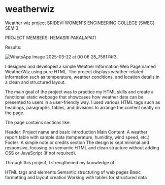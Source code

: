 # weatherwiz
Weather wiz project SRIDEVI WOMEN'S ENGINEERING COLLEGE (SWEC) SEM 3

PROJECT MEMBERS: HEMASRI PAKALAPATI

Results:


![WhatsApp Image 2025-03-22 at 00 06 28_758174f3](https://github.com/user-attachments/assets/01373fe5-a69d-4f7e-b33e-89ff89075de7)


I designed and developed a simple Weather Information Web Page named WeatherWiz using pure HTML. The project displays weather-related information such as temperature, weather conditions, and location details in a clean and structured layout.

The main goal of the project was to practice my HTML skills and create a functional static webpage that showcases how weather data can be presented to users in a user-friendly way. I used various HTML tags such as headings, paragraphs, tables, and divisions to arrange the content neatly on the page.

The page contains sections like:

Header: Project name and basic introduction
Main Content: A weather report table with sample data (temperature, humidity, wind speed, etc.)
Footer: A simple note or credits section
The design is kept minimal and responsive, focusing on semantic HTML and clean structure without adding CSS or JavaScript (if not required).

Through this project, I strengthened my knowledge of:

HTML tags and elements
Semantic structuring of web pages
Basic formatting and layout creation
Working with tables for structured data
